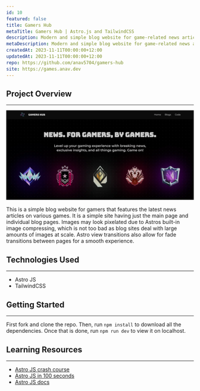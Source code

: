 ```yaml
---
id: 10
featured: false
title: Gamers Hub
metaTitle: Gamers Hub | Astro.js and TailwindCSS
description: Modern and simple blog website for game-related news articles.
metaDescription: Modern and simple blog website for game-related news articles. Built using Astro.js and TailwindCSS.
createdAt: 2023-11-11T00:00:00+12:00
updatedAt: 2023-11-11T00:00:00+12:00
repo: https://github.com/anav5704/gamers-hub
site: https://games.anav.dev
---
```


## Project Overview

---

[![Gamers Hub Demo](./images/gamers-hub-demo.webp)](https://games.anav.dev)

This is a simple blog website for gamers that features the latest news articles on various games. It is a simple site having just the main page and individual blog pages. Images may look pixelated due to Astros built-in image compressing, which is not too bad as blog sites deal with large amounts of images at scale. Astro view transitions also allow for fade transitions between pages for a smooth experience.

## Technologies Used

---

-   Astro JS
-   TailwindCSS

## Getting Started

---

First fork and clone the repo. Then, run `npm install` to download all the dependencies. Once that is done, run `npm run dev` to view it on localhost.

## Learning Resources

---

-   [Astro JS crash course](https://www.youtube.com/watch?v=e-hTm5VmofI)
-   [Astro JS in 100 seconds](https://www.youtube.com/watch?v=dsTXcSeAZq8)
-   [Astro JS docs](https://astro.build/)

